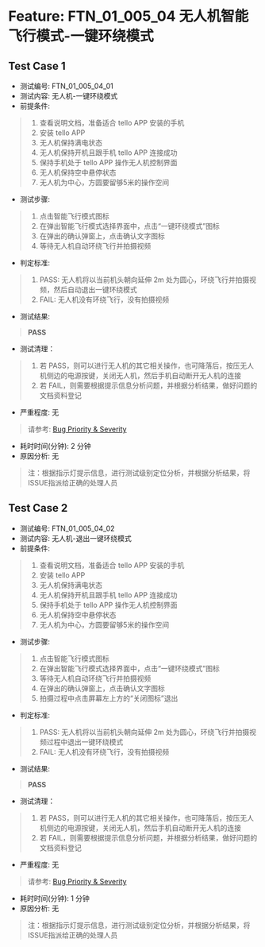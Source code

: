 # Feature: FTN_01_005_04 无人机智能飞行模式-一键环绕模式

## Test Case 1

- 测试编号: FTN_01_005_04_01
- 测试内容: 无人机-一键环绕模式
- 前提条件: 
> 1. 查看说明文档，准备适合 tello APP 安装的手机
> 2. 安装 tello APP
> 3. 无人机保持满电状态
> 4. 无人机保持开机且跟手机 tello APP 连接成功
> 5. 保持手机处于 tello APP 操作无人机控制界面
> 6. 无人机保持空中悬停状态
> 7. 无人机为中心，方圆要留够5米的操作空间
- 测试步骤:
> 1. 点击智能飞行模式图标
> 2. 在弹出智能飞行模式选择界面中，点击“一键环绕模式”图标
> 3. 在弹出的确认弹窗上，点击确认文字图标
> 4. 等待无人机自动环绕飞行并拍摄视频
- 判定标准:
> 1. PASS: 无人机将以当前机头朝向延伸 2m 处为圆心，环绕飞行并拍摄视频，然后自动退出一键环绕模式
> 2. FAIL: 无人机没有环绕飞行，没有拍摄视频
- 测试结果:
> **PASS**
- 测试清理：
> 1. 若 PASS，则可以进行无人机的其它相关操作，也可降落后，按压无人机侧边的电源按键，关闭无人机，然后手机自动断开无人机的连接
> 2. 若 FAIL，则需要根据提示信息分析问题，并根据分析结果，做好问题的文档资料登记
- 严重程度: 无
> 请参考: [Bug Priority & Severity](..//Bug_Priority_Severity.md)
- 耗时时间(分钟):  2  分钟
- 原因分析: 无
> 注：根据指示灯提示信息，进行测试级别定位分析，并根据分析结果，将ISSUE指派给正确的处理人员


## Test Case 2

- 测试编号: FTN_01_005_04_02
- 测试内容: 无人机-退出一键环绕模式
- 前提条件: 
> 1. 查看说明文档，准备适合 tello APP 安装的手机
> 2. 安装 tello APP
> 3. 无人机保持满电状态
> 4. 无人机保持开机且跟手机 tello APP 连接成功
> 5. 保持手机处于 tello APP 操作无人机控制界面
> 6. 无人机保持空中悬停状态
> 7. 无人机为中心，方圆要留够5米的操作空间
- 测试步骤:
> 1. 点击智能飞行模式图标
> 2. 在弹出智能飞行模式选择界面中，点击“一键环绕模式”图标
> 3. 等待无人机自动环绕飞行并拍摄视频
> 4. 在弹出的确认弹窗上，点击确认文字图标
> 5. 拍摄过程中点击屏幕左上方的“关闭图标”退出
- 判定标准:
> 1. PASS: 无人机将以当前机头朝向延伸 2m 处为圆心，环绕飞行并拍摄视频过程中退出一键环绕模式
> 2. FAIL: 无人机没有环绕飞行，没有拍摄视频
- 测试结果:
> **PASS**
- 测试清理：
> 1. 若 PASS，则可以进行无人机的其它相关操作，也可降落后，按压无人机侧边的电源按键，关闭无人机，然后手机自动断开无人机的连接
> 2. 若 FAIL，则需要根据提示信息分析问题，并根据分析结果，做好问题的文档资料登记
- 严重程度: 无
> 请参考: [Bug Priority & Severity](..//Bug_Priority_Severity.md)
- 耗时时间(分钟):  1  分钟
- 原因分析: 无
> 注：根据指示灯提示信息，进行测试级别定位分析，并根据分析结果，将ISSUE指派给正确的处理人员

